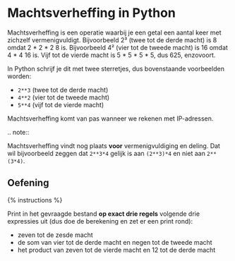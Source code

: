 # Machtsverheffing in Python
Machtsverheffing is een operatie waarbij je een getal een aantal keer met zichzelf vermenigvuldigt. Bijvoorbeeld 2³ (twee tot de derde macht) is 8 omdat 2 * 2 * 2 8 is. Bijvoorbeeld 4² (vier tot de tweede macht) is 16 omdat 4 * 4 16 is. Vijf tot de vierde macht is 5 * 5 * 5 * 5, dus 625, enzovoort.

In Python schrijf je dit met twee sterretjes, dus bovenstaande voorbeelden worden:

- `2**3` (twee tot de derde macht)
- `4**2` (vier tot de tweede macht)
- `5**4` (vijf tot de vierde macht)

Machtsverheffing komt van pas wanneer we rekenen met IP-adressen.

.. note::

   Machtsverheffing vindt nog plaats **voor** vermenigvuldiging en deling. Dat wil bijvoorbeeld zeggen dat `2**3*4` gelijk is aan `(2**3)*4` en niet aan `2**(3*4)`.

## Oefening
{% instructions %}

Print in het gevraagde bestand **op exact drie regels** volgende drie expressies uit (dus doe de berekening en zet er een print rond):

- zeven tot de zesde macht
- de som van vier tot de derde macht en negen tot de tweede macht
- het product van zeven tot de vierde macht en 12 tot de derde macht
